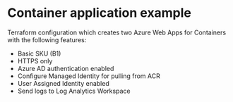 # Container application example

Terraform configuration which creates two Azure Web Apps for Containers with the following features:

- Basic SKU (B1)
- HTTPS only
- Azure AD authentication enabled
- Configure Managed Identity for pulling from ACR
- User Assigned Identity enabled
- Send logs to Log Analytics Workspace
